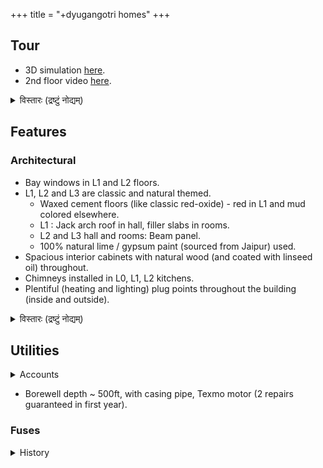 +++
title = "+dyugangotri homes"
+++

## Tour
- 3D simulation [here](http://www.sweethome3d.com/viewHome.jsp?id=2232).
- 2nd floor video [here](https://youtu.be/ozi190bX_Zk).

<details><summary>विस्तारः (द्रष्टुं नोद्यम्)</summary>

{{< figure src="images/dg-map-angle" title="" class="thumbnail">}}

Site faces 125.5 deg from N = 215.5 deg from E = 35.5 degrees south of west. (Phone compass erroneous - showed (~203 deg from E))

Site dimensions: 30ft x 40 ft (9.144m * 12.192m) (actually 40'10"). Area: 1200 sq ft = 111.484 sq mts.  
left - 11'8" wall fully covered.  
back - mesh 9'9". open portion 2'7". width 30'. closed portion estimated wall height - 38' , with tank - 48'

</details>


## Features
### Architectural
- Bay windows in L1 and L2 floors.
- L1, L2 and L3 are classic and natural themed. 
  - Waxed cement floors (like classic red-oxide) - red in L1 and mud colored elsewhere.
  - L1 : Jack arch roof in hall, filler slabs in rooms.
  - L2 and L3 hall and rooms: Beam panel.
  - 100% natural lime / gypsum paint (sourced from Jaipur) used.
- Spacious interior cabinets with natural wood (and coated with linseed oil) throughout.
- Chimneys installed in L0, L1, L2 kitchens.
- Plentiful (heating and lighting) plug points throughout the building (inside and outside).

<details><summary>विस्तारः (द्रष्टुं नोद्यम्)</summary>

- Roof thickness
  - Plain roof - 5 inches
  - Beam panel - The pannel thickness of mud concrete is around 3" and the screed above it is around 1.5".
  - Filler slab - 5 inches including mud blocks?
  - Jack arch - 3 inch rise
- Lintel band - 4 inch thickness
</details>


## Utilities
<details><summary>Accounts</summary>

- BESCOM (Electricity)
  - C8 subdivision. Complaint number 1912.
  - C8EH-37259 (0021079340) 5kW L0 (Green display)
  - C8EH-37260 (0363498932) 3kW L1 (Orange display)
  - C8EH-37261 (6709269344) 3kW Motor (Orange display)
- BWSSB (Water and sewage)
- GAIL (Piped Gas) connections
  - L0 4000452135
  - L1 4000452136
  - L2 4000452227
- BBMP (Garbage clearance)
- BBMP Property/ khata no. 1372/1375/1690 Sy. no. RMS
  LAYOUT/ SAHAKARNAGAR B BLOCK & C BLOCK,YELAHANKA HOBLI Ward-008, Yelahanka zone , Bengaluru.
  - Annual tax (owner occupied): 6k INR/ year. (2022)
</details>

- Borewell depth ~ 500ft, with casing pipe, Texmo motor (2 repairs guaranteed in first year).

### Fuses


<details><summary>History</summary>

- 660V 32A HBC fuse-links (80kagG IEC-269) used for L1 and L0+L2 since 202104. The latter blew by 202306. 
- Blew again on 202307.
- Cu wire strands used as fuse-links for Motor till 202306.
</details>


